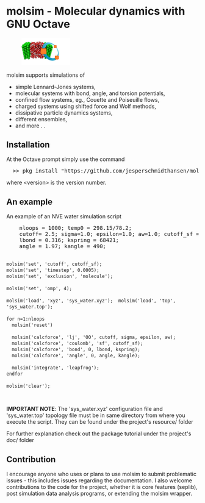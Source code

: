  <html>
<body>
<h1> molsim - Molecular dynamics with GNU Octave </h1>
<p>
<figure>
  <img src="doc/logo.png" alt="Trulli" style="width:30%">
</figure> 
</p>

<p>
molsim supports simulations of
</p>

<ul>
<li>simple Lennard-Jones systems,</li>
<li>molecular systems with bond, angle, and torsion potentials,</li>
<li>confined flow systems, eg., Couette and Poiseuille flows,</li>
<li>charged systems using shifted force and Wolf methods,</li>
<li>dissipative particle dynamics systems,</li>
<li>different ensembles,</li>
<li> and more . .</li>
</ul>

<h2>Installation </h2>
<p>At the Octave prompt simply use the command </p>
<p> 
<div class="box">
<pre>
  >> pkg install "https://github.com/jesperschmidthansen/molsim/archive/refs/tags/v&lt;version&gt;.tar.gz"
</pre>
</div>
</p>
<p>where &lt;version&gt; is the version number.

<h2>An example</h2>
An example of an NVE water simulation script

<div class="box">
  <pre>
    nloops = 1000; temp0 = 298.15/78.2;
    cutoff= 2.5; sigma=1.0; epsilon=1.0; aw=1.0; cutoff_sf = 2.9;
    lbond = 0.316; kspring = 68421; 
    angle = 1.97; kangle = 490;
  
    molsim('set', 'cutoff', cutoff_sf);
    molsim('set', 'timestep', 0.0005);
    molsim('set', 'exclusion', 'molecule'); 
  
    molsim('set', 'omp', 4);
  
    molsim('load', 'xyz', 'sys_water.xyz');  molsim('load', 'top', 'sys_water.top');
  
    for n=1:nloops 
      molsim('reset')
      
      molsim('calcforce', 'lj', 'OO', cutoff, sigma, epsilon, aw);
      molsim('calcforce', 'coulomb', 'sf', cutoff_sf);
      molsim('calcforce', 'bond', 0, lbond, kspring);
      molsim('calcforce', 'angle', 0, angle, kangle);
      
      molsim('integrate', 'leapfrog');
    endfor
    
    molsim('clear');
</pre>
</div>
  <p> <b>IMPORTANT NOTE</b>: The 'sys_water.xyz' configuration file and 'sys_water.top' topology file must be in
   same directory from where you execute the script. They can be found under the project's resource/ folder </p>
  <p> For further explanation check out the package tutorial under the project's doc/ folder </p> 
<h2>Contribution</h2>
<p>
I encourage anyone who uses or plans to use molsim to submit problematic issues - this includes issues regarding the documentation. I also welcome contributions to the code for the project, whether it is core features (seplib), post simulation data analysis programs, or extending the molsim wrapper. 
</p>
</body>
</html>
